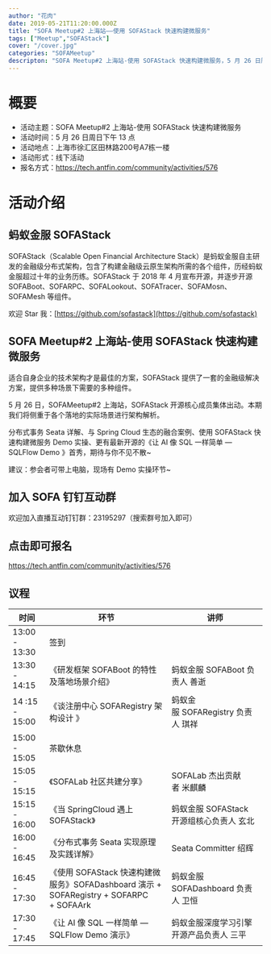 ```yaml
---
author: "花肉"
date: 2019-05-21T11:20:00.000Z
title: "SOFA Meetup#2 上海站——使用 SOFAStack 快速构建微服务"
tags: ["Meetup","SOFAStack"]
cover: "/cover.jpg"
categories: "SOFAMeetup"
descripton: "SOFA Meetup#2 上海站-使用 SOFAStack 快速构建微服务，5 月 26 日周日下午 13 点，上海市徐汇区田林路200号A7栋一楼。"
---
```


# 概要

- 活动主题：SOFA Meetup#2 上海站-使用 SOFAStack 快速构建微服务
- 活动时间：5 月 26 日周日下午 13 点
- 活动地点：上海市徐汇区田林路200号A7栋一楼
- 活动形式：线下活动
- 报名方式：<https://tech.antfin.com/community/activities/576>

# 活动介绍

## 蚂蚁金服 SOFAStack

SOFAStack（Scalable Open Financial Architecture Stack）是蚂蚁金服自主研发的金融级分布式架构，包含了构建金融级云原生架构所需的各个组件，历经蚂蚁金服超过十年的业务历练。SOFAStack 于 2018 年 4 月宣布开源，并逐步开源 SOFABoot、SOFARPC、SOFALookout、SOFATracer、SOFAMosn、SOFAMesh 等组件。

欢迎 Star 我：[https://github.com/sofastack](https://github.com/sofastack)

## SOFA Meetup#2 上海站-使用 SOFAStack 快速构建微服务

适合自身企业的技术架构才是最佳的方案，SOFAStack 提供了一套的金融级解决方案，提供多种场景下需要的多种组件。

5 月 26 日，SOFAMeetup#2 上海站，SOFAStack 开源核心成员集体出动。本期我们将侧重于各个落地的实际场景进行架构解析。

分布式事务 Seata 详解、与 Spring Cloud 生态的融合案例、使用 SOFAStack 快速构建微服务 Demo 实操、更有最新开源的《让 AI 像 SQL 一样简单 — SQLFlow Demo 》首秀，期待与你不见不散~

建议：参会者可带上电脑，现场有 Demo 实操环节~

## 加入 SOFA 钉钉互动群 

欢迎加入直播互动钉钉群：23195297（搜索群号加入即可）

## 点击即可报名

<https://tech.antfin.com/community/activities/576>

## 议程

| 时间           | 环节                                                         | 讲师                                     |
| -------------- | ------------------------------------------------------------ | ---------------------------------------- |
| 13:00 - 13:30  | 签到                                                         |                                          |
| 13:30 - 14:15  | 《研发框架 SOFABoot 的特性及落地场景介绍》                   | 蚂蚁金服 SOFABoot 负责人 善逝            |
| 14 :15 - 15:00 | 《谈注册中心 SOFARegistry 架构设计 》                        | 蚂蚁金服 SOFARegistry 负责人 琪祥        |
| 15:00 - 15:05  | 茶歇休息                                                     |                                          |
| 15:05 - 15:15  | 《SOFALab 社区共建分享》                                     | SOFALab 杰出贡献者 米麒麟                |
| 15:15 - 16:00  | 《当 SpringCloud 遇上 SOFAStack》                            | 蚂蚁金服 SOFAStack 开源组核心负责人 玄北 |
| 16:00 - 16:45  | 《分布式事务 Seata 实现原理及实践详解》                      | Seata Committer 绍辉                     |
| 16:45 - 17:30  | 《使用 SOFAStack 快速构建微服务》SOFADashboard 演示 + SOFARegistry + SOFARPC + SOFAArk | 蚂蚁金服 SOFADashboard 负责人 卫恒       |
| 17:30 - 17:45  | 《让 AI 像 SQL 一样简单 — SQLFlow Demo 演示》                | 蚂蚁金服深度学习引擎开源产品负责人 三平  |
